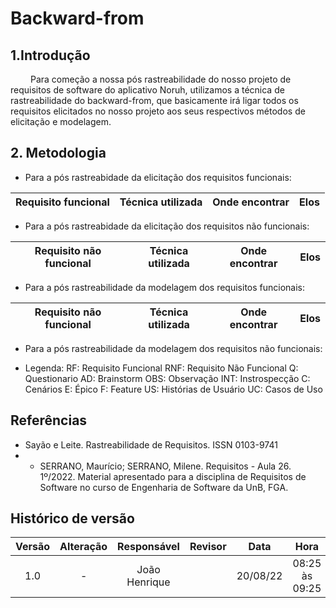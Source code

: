 # Backward-from

## 1.Introdução

&emsp;&emsp; Para começão a nossa pós rastreabilidade do nosso projeto de requisitos de software do aplicativo Noruh, utilizamos a técnica de rastreabilidade do backward-from, que basicamente irá ligar todos os requisitos elicitados no nosso projeto aos seus respectivos métodos de elicitação e modelagem.

## 2. Metodologia

- Para a pós rastreabidade da elicitação dos requisitos funcionais:

| Requisito funcional |      Técnica utilizada      | Onde encontrar |           Elos            |
| :----: | :-----------------: | :---------: | :--------------------------: |

- Para a pós rastreabidade da elicitação dos requisitos não funcionais:

| Requisito não funcional |      Técnica utilizada      | Onde encontrar |           Elos            |
| :----: | :-----------------: | :---------: | :--------------------------: |

- Para a pós rastreabilidade da modelagem dos requisitos funcionais:

| Requisito não funcional |      Técnica utilizada      | Onde encontrar |           Elos            |
| :----: | :-----------------: | :---------: | :--------------------------: |

- Para a pós rastreabilidade da modelagem dos requisitos não funcionais:

- Legenda:
RF: Requisito Funcional
RNF: Requisito Não Funcional
Q: Questionario
AD: Brainstorm
OBS: Observação
INT: Instrospecção
C: Cenários
E: Épico
F: Feature
US: Histórias de Usuário
UC: Casos de Uso


## Referências
- Sayão e Leite. Rastreabilidade de Requisitos. ISSN 0103-9741
- - SERRANO, Maurício; SERRANO, Milene. Requisitos - Aula 26. 1º/2022. Material apresentado para a disciplina de Requisitos de Software no curso de Engenharia de Software da UnB, FGA.

## Histórico de versão
| Versão |      Alteração      | Responsável |           Revisor            |   Data   | Hora  |
| :----: | :-----------------: | :---------: | :--------------------------: | :------: | :------: |
|  1.0   |          -          |    João Henrique    |               | 20/08/22 |08:25 às 09:25  |





